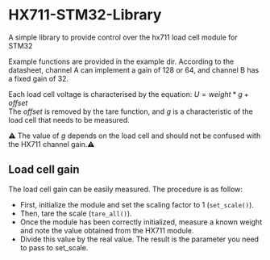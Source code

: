 # HX711-STM32-Library
A simple library to provide control over the hx711 load cell module for STM32

Example functions are provided in the example dir.
According to the datasheet, channel A can implement a gain of 128 or 64, and channel B has a fixed gain of 32.

Each load cell voltage is characterised by the equation:
$U = weight*g+offset$ <br>
The *offset* is removed by the tare function, and *g* is a characteristic of the load cell that needs to be measured.

⚠️ The value of *g* depends on the load cell and should not be confused with the HX711 channel gain.⚠️

## Load cell gain

The load cell gain can be easily measured. The procedure is as follow:
* First, initialize the module and set the scaling factor to 1 (``set_scale()``).
* Then, tare the scale (``tare_all()``).
* Once the module has been correctly initialized, measure a known weight and note the value obtained from the HX711 module.
* Divide this value by the real value. The result is the parameter you need to pass to set_scale.
